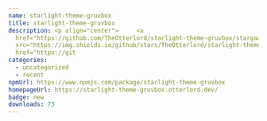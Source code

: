 ```yaml
---
name: starlight-theme-gruvbox
title: starlight-theme-gruvbox
description: <p align="center"> 	<a
  href="https://github.com/TheOtterlord/starlight-theme-gruvbox/stargazers"><img
  src="https://img.shields.io/github/stars/TheOtterlord/starlight-theme-gruvbox?colorA=363a4f&colorB=b7bdf8&style=for-the-badge"></a> 	<a
  href="https://git
categories:
  - uncategorized
  - recent
npmUrl: https://www.npmjs.com/package/starlight-theme-gruvbox
homepageUrl: https://starlight-theme-gruvbox.otterlord.dev/
badge: new
downloads: 73
---
```

